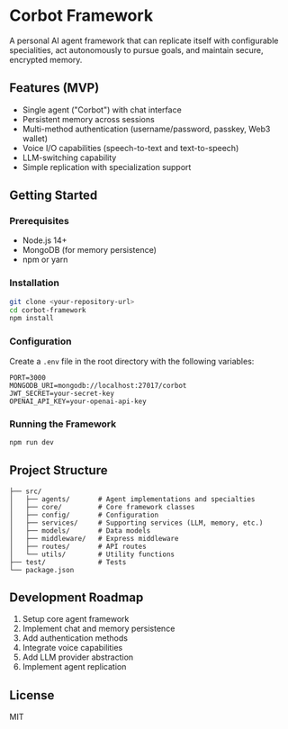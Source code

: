 # Corbot Framework

A personal AI agent framework that can replicate itself with configurable specialities, act autonomously to pursue goals, and maintain secure, encrypted memory.

## Features (MVP)

- Single agent ("Corbot") with chat interface
- Persistent memory across sessions
- Multi-method authentication (username/password, passkey, Web3 wallet)
- Voice I/O capabilities (speech-to-text and text-to-speech)
- LLM-switching capability
- Simple replication with specialization support

## Getting Started

### Prerequisites

- Node.js 14+
- MongoDB (for memory persistence)
- npm or yarn

### Installation

```bash
git clone <your-repository-url>
cd corbot-framework
npm install
```

### Configuration

Create a `.env` file in the root directory with the following variables:

```
PORT=3000
MONGODB_URI=mongodb://localhost:27017/corbot
JWT_SECRET=your-secret-key
OPENAI_API_KEY=your-openai-api-key
```

### Running the Framework

```bash
npm run dev
```

## Project Structure

```
├── src/
│   ├── agents/       # Agent implementations and specialties
│   ├── core/         # Core framework classes
│   ├── config/       # Configuration
│   ├── services/     # Supporting services (LLM, memory, etc.)
│   ├── models/       # Data models
│   ├── middleware/   # Express middleware
│   ├── routes/       # API routes
│   └── utils/        # Utility functions
├── test/             # Tests
└── package.json
```

## Development Roadmap

1. Setup core agent framework
2. Implement chat and memory persistence
3. Add authentication methods
4. Integrate voice capabilities
5. Add LLM provider abstraction
6. Implement agent replication

## License

MIT
